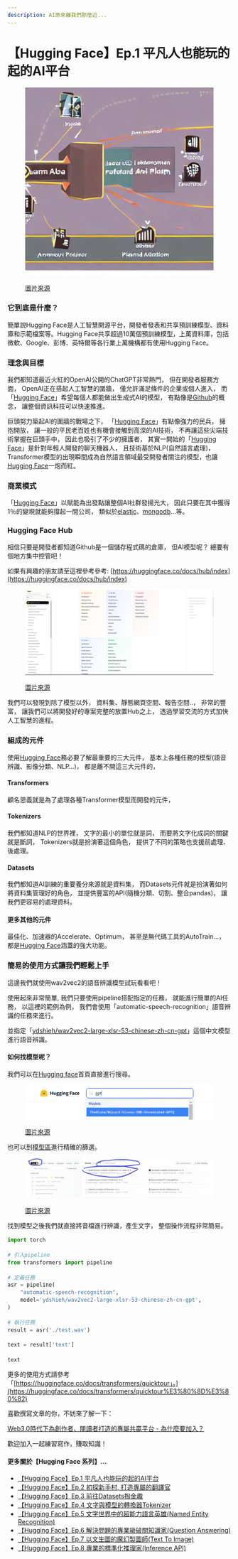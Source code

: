 ```yaml
---
description: AI原來離我們那麼近...
---
```


# 【Hugging Face】Ep.1 平凡人也能玩的起的AI平台

<figure><img src="../.gitbook/assets/下載 (3).jpg" alt=""><figcaption><p><a href="https://vocus.cc/article/649d7961fd89780001b63b0a">圖片來源</a></p></figcaption></figure>

### 它到底是什麼？

簡單說Hugging Face是人工智慧開源平台，開發者發表和共享預訓練模型、資料庫和示範檔案等。Hugging Face共享超過10萬個預訓練模型，上萬資料庫，包括微軟、Google、彭博、英特爾等各行業上萬機構都有使用Hugging Face。

### 理念與目標

我們都知道最近火紅的OpenAI公開的ChatGPT非常熱門， 但在開發者服務方面， OpenAI正在搭起人工智慧的圍牆， 僅允許滿足條件的企業或個人進入， 而「[Hugging Face](https://huggingface.co/docs)」希望每個人都能做出生成式AI的模型， 有點像是[Github](https://github.com/)的概念， 讓整個資訊科技可以快速推進。

巨頭努力築起AI的圍牆的戰場之下， 「[Hugging Face](https://huggingface.co/docs)」有點像強力的民兵， 擁抱開放， 讓一般的平民老百姓也有機會接觸到高深的AI技術， 不再讓這些尖端技術掌握在巨頭手中， 因此也吸引了不少的擁護者， 其實一開始的「[Hugging Face](https://huggingface.co/docs)」是針對年輕人開發的聊天機器人， 且技術基於NLP(自然語言處理)， Transformer模型的出現瞬間成為自然語言領域最受開發者關注的模型，也讓[Hugging Face](https://huggingface.co/docs)一炮而紅。

### 商業模式

「[Hugging Face](https://huggingface.co/docs)」以賦能為出發點讓整個AI社群發揚光大， 因此只要在其中獲得1％的變現就能夠撐起一間公司， 類似於[elastic](https://www.elastic.co/?ultron=B-Stack-Trials-APJ-Exact\&gambit=Stack-Core\&blade=adwords-s\&hulk=paid\&Device=c\&thor=elasticsearch\&gclid=Cj0KCQjwtO-kBhDIARIsAL6LorcEhwruQCuEpuXsKJv0SaTVff-tTBBMSJc6bKQF8NlnadNjzHpc0XMaAnlHEALw\_wcB)、[mongodb](https://www.mongodb.com/)…等。

### **Hugging Face Hub**

相信只要是開發者都知道Github是一個儲存程式碼的倉庫， 但AI模型呢？ 總要有個地方集中控管吧！

如果有興趣的朋友請至這裡參考參考: [https://huggingface.co/docs/hub/index](https://huggingface.co/docs/hub/index)

<figure><img src="../.gitbook/assets/hub (1).png" alt=""><figcaption><p><a href="https://www.potatomedia.co/s/aHvvQP3M">圖片來源</a></p></figcaption></figure>

我們可以發現到除了模型以外， 資料集、靜態網頁空間、報告空間..， 非常的豐富， 讓我們可以將開發好的專案完整的放置Hub之上， 透過學習交流的方式加快人工智慧的進程。

### 組成的元件

使用[Hugging Face](https://huggingface.co/docs)務必要了解最重要的三大元件， 基本上各種任務的模型(語音辨識、影像分類、NLP…)， 都是離不開這三大元件的，

#### **Transformers**

顧名思義就是為了處理各種Transformer模型而開發的元件，

#### **Tokenizers**

我們都知道NLP的世界裡， 文字的最小的單位就是詞， 而要將文字化成詞的關鍵就是斷詞， Tokenizers就是扮演著這個角色， 提供了不同的策略也支援前處理、後處理。

#### Datasets

我們都知道AI訓練的重要養分來源就是資料集， 而Datasets元件就是扮演著如何將資料集管理好的角色， 並提供豐富的API(隨機分類、切割、整合pandas)， 讓我們更容易的處理資料。

#### 更多其他的元件

最佳化、加速器的Accelerate、Optimum， 甚至是無代碼工具的AutoTrain…， 都是[Hugging Face](https://huggingface.co/docs)涵蓋的強大功能。

### 簡易的使用方式讓我們輕鬆上手

這邊我們就使用wav2vec2的語音辨識模型試玩看看吧！

使用起來非常簡單, 我們只要使用pipeline搭配指定的任務， 就能進行簡單的AI任務， 以這裡的範例為例， 我們會使用「automatic-speech-recognition」語音辨識的任務來進行。

並指定「[ydshieh/wav2vec2-large-xlsr-53-chinese-zh-cn-gpt](https://huggingface.co/ydshieh/wav2vec2-large-xlsr-53-chinese-zh-cn-gpt)」這個中文模型進行語音辨識。



#### 如何找模型呢？

我們可以在[Hugging fa](https://huggingface.co/)[ce](https://huggingface.co/)首頁直接進行搜尋。

<figure><img src="../.gitbook/assets/搜尋模型.png" alt=""><figcaption><p><a href="https://www.potatomedia.co/s/aHvvQP3M">圖片來源</a></p></figcaption></figure>

也可以到[模型區](https://huggingface.co/models)進行精確的篩選。

<figure><img src="../.gitbook/assets/模型區篩選.png" alt=""><figcaption><p><a href="https://www.potatomedia.co/s/aHvvQP3M">圖片來源</a></p></figcaption></figure>



找到模型之後我們就直接將音檔進行辨識，產生文字， 整個操作流程非常簡易。

```python
import torch

# 引入pipeline
from transformers import pipeline

# 定義任務
asr = pipeline(
    "automatic-speech-recognition", 
    model='ydshieh/wav2vec2-large-xlsr-53-chinese-zh-cn-gpt', 
)

# 執行任務
result = asr('./test.wav')

text = result['text']

text
```

更多的使用方式請參考「[https://huggingface.co/docs/transformers/quicktour」。](https://huggingface.co/docs/transformers/quicktour%E3%80%8D%E3%80%82)

喜歡撰寫文章的你，不妨來了解一下：

[Web3.0時代下為創作者、閱讀者打造的專屬共贏平台 - 為什麼要加入？](https://www.potatomedia.co/s/2PmFxsq)

歡迎加入一起練習寫作，賺取知識！



#### 更多關於【Hugging Face 系列】…

* [【Hugging Face】Ep.1 平凡人也能玩的起的AI平台](https://vocus.cc/article/649d7961fd89780001b63b0a)
* [【Hugging Face】Ep.2 初探新手村, 打造專屬的翻譯官](https://vocus.cc/article/64a013ecfd89780001601391)
* [【Hugging Face】Ep.3 前往Datasets掏金趣](https://vocus.cc/article/64a2c62afd897800018a8185)
* [【Hugging Face】Ep.4 文字與模型的轉換器Tokenizer](https://vocus.cc/article/64a34d8dfd8978000190e556)
* [【Hugging Face】Ep.5 文字世界中的超能力語言英雄(Named Entity Recognition)](https://vocus.cc/article/64a42269fd89780001589eca)
* [【Hugging Face】Ep.6 解決問題的專業級破關知識家(Question Answering)](https://vocus.cc/article/64ad426cfd89780001f0f010)
* [【Hugging Face】Ep.7 以文生圖的魔幻製圖師(Text To Image)](https://vocus.cc/article/64aea57ffd89780001075213)
* [【Hugging Face】Ep.8 專業的標準化推理家(Inference API)](https://vocus.cc/article/64affcd6fd89780001437d39)
